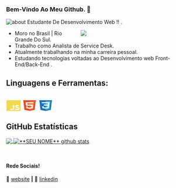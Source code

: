 ### Bem-Vindo Ao Meu Github. 👋


<img width="45" alt="about" src="https://raw.github.com/elizarov/elizarov/master/about.png"> Estudante De Desenvolvimento Web !! .

<img align="right" width="300" src="https://i2.wp.com/allhtaccess.info/wp-content/uploads/2018/03/programming.gif?fit=1281%2C716&ssl=1"/>


* Moro no Brasil | Rio Grande Do Sul.
* Trabalho como Analista de Service Desk.
* Atualmente trabalhando na minha carreira pessoal.
* Estudando tecnologias voltadas ao Desenvolvimento web Front-End/Back-End .


## **Linguagens e Ferramentas:**  

<div style="display: inline_block"><br>
  <img align="center" alt="JS" height="30" width="40" src="https://raw.githubusercontent.com/devicons/devicon/master/icons/javascript/javascript-plain.svg">
  <img align="center" alt="HTML" height="30" width="40" src="https://raw.githubusercontent.com/devicons/devicon/master/icons/html5/html5-original.svg">
  <img align="center" alt="CSS" height="30" width="40" src="https://raw.githubusercontent.com/devicons/devicon/master/icons/css3/css3-original.svg">
 
 
</div>
  
 ##
## **GitHub Estatísticas**

<a href="https://github.com/viniciusnunhez27">
  <img align="center" src="https://github-readme-stats.vercel.app/api/top-langs/?username=viniciusnunhez27&theme=dracula&hide_langs_below=1" />
</a>

<a href="https://github.com/viniciusnunhez27">
 <img align="center" src="https://github-readme-stats.vercel.app/api?username=viniciusnunhez27&show_icons=true&theme=dracula&line_height=27" alt="**SEU NOME** github stats"/>
</a>

[website]: https://codedev.ga/
[twitter]: https://twitter.com/SEUTWITTER
[youtube]: https://www.youtube.com/user/SEUYOUTUBE/
[instagram]: https://www.instagram.com/SEUINSTAGRAM/
[linkedin]: https://www.linkedin.com/in/vinicius-nunes-teixeira-da-silva-02408365/
<br>

#### Rede Sociais!

🏡 [website][website] **|** 
👔 [linkedin][linkedin]

